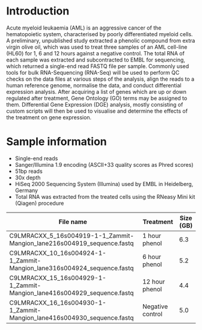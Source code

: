 # Introduction
Acute myeloid leukaemia (AML) is an aggressive cancer of the hematopoietic system, characterised by poorly differentiated myeloid cells. A preliminary, unpublished study extracted a phenolic compound from extra virgin olive oil, which was used to treat three samples of an AML cell-line (HL60) for 1, 6 and 12 hours against a negative control. The total RNA of each sample was extracted and subcontracted to EMBL for sequencing, which returned a single-end read FASTQ file per sample. Commonly used tools for bulk RNA-Sequencing (RNA-Seq) will be used to perform QC checks on the data files at various steps of the analysis, align the reads to a human reference genome, normalise the data, and conduct differential expression analysis. After acquiring a list of genes which are up or down regulated after treatment, Gene Ontology (GO) terms may be assigned to them. Differential Gene Expression (DGE) analysis, mostly consisting of custom scripts will then be used to visualise and determine the effects of the treatment on gene expression.

# Sample information
- Single-end reads
- Sanger/Illumina 1.9 encoding (ASCII+33 quality scores as Phred scores)
- 51bp reads
- 30x depth
- HiSeq 2000 Sequencing System (Illumina) used by EMBL in Heidelberg, Germany
- Total RNA was extracted from the treated cells using the RNeasy Mini kit (Qiagen) procedure

| File name                                                             | Treatment         | Size (GB) | 
|-----------------------------------------------------------------------|-------------------|-----------|
| C9LMRACXX_5_16s004919-1-1_Zammit-Mangion_lane216s004919_sequence.fastq  | 1 hour phenol  | 6.3      |
| C9LMRACXX_10_16s004924-1-1_Zammit-Mangion_lane316s004924_sequence.fastq | 6 hour phenol  | 5.2      |
| C9LMRACXX_15_16s004929-1-1_Zammit-Mangion_lane416s004929_sequence.fastq | 12 hour phenol | 4.4      |
| C9LMRACXX_16_16s004930-1-1_Zammit-Mangion_lane416s004930_sequence.fastq | Negative control  | 5.0      |
